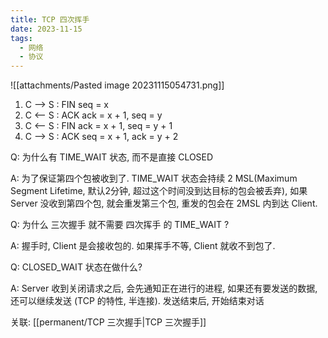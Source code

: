 ```yaml
---
title: TCP 四次挥手
date: 2023-11-15
tags:
  - 网络
  - 协议
---
```

![[attachments/Pasted image 20231115054731.png]]

1. C --> S : FIN seq = x
2. C <-- S : ACK ack = x + 1, seq = y
3. C <-- S : FIN ack = x + 1, seq = y + 1
4. C --> S : ACK seq = x + 1, ack = y + 2

Q: 为什么有 TIME_WAIT 状态, 而不是直接 CLOSED

A: 为了保证第四个包被收到了. TIME_WAIT 状态会持续 2 MSL(Maximum Segment Lifetime, 默认2分钟, 超过这个时间没到达目标的包会被丢弃),  如果 Server 没收到第四个包, 就会重发第三个包, 重发的包会在 2MSL 内到达 Client.


Q: 为什么 三次握手 就不需要 四次挥手 的 TIME_WAIT ?  

A: 握手时, Client 是会接收包的. 如果挥手不等, Client 就收不到包了.


Q: CLOSED_WAIT 状态在做什么?

A: Server 收到关闭请求之后, 会先通知正在进行的进程, 如果还有要发送的数据, 还可以继续发送 (TCP 的特性, 半连接). 发送结束后, 开始结束对话

关联: [[permanent/TCP 三次握手|TCP 三次握手]]